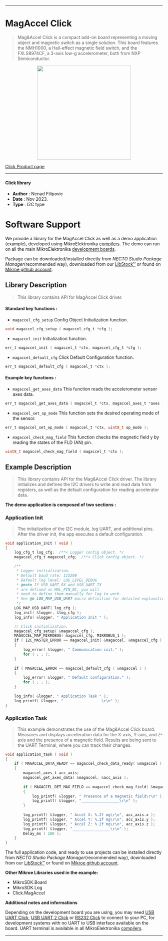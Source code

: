
---
# MagAccel Click

> Mag&Accel Click is a compact add-on board representing a moving object and magnetic switch as a single solution. This board features the NMH1000, a Hall-effect magnetic field switch, and the FXLS8974CF, a 3-axis low-g accelerometer, both from NXP Semiconductor.

<p align="center">
  <img src="https://download.mikroe.com/images/click_for_ide/magaccel_click.png" height=300px>
</p>

[Click Product page](https://www.mikroe.com/magaccel-click)

---


#### Click library

- **Author**        : Nenad Filipovic
- **Date**          : Nov 2023.
- **Type**          : I2C type


# Software Support

We provide a library for the MagAccel Click
as well as a demo application (example), developed using MikroElektronika
[compilers](https://www.mikroe.com/necto-studio).
The demo can run on all the main MikroElektronika [development boards](https://www.mikroe.com/development-boards).

Package can be downloaded/installed directly from *NECTO Studio Package Manager*(recommended way), downloaded from our [LibStock&trade;](https://libstock.mikroe.com) or found on [Mikroe github account](https://github.com/MikroElektronika/mikrosdk_click_v2/tree/master/clicks).

## Library Description

> This library contains API for MagAccel Click driver.

#### Standard key functions :

- `magaccel_cfg_setup` Config Object Initialization function.
```c
void magaccel_cfg_setup ( magaccel_cfg_t *cfg );
```

- `magaccel_init` Initialization function.
```c
err_t magaccel_init ( magaccel_t *ctx, magaccel_cfg_t *cfg );
```

- `magaccel_default_cfg` Click Default Configuration function.
```c
err_t magaccel_default_cfg ( magaccel_t *ctx );
```

#### Example key functions :

- `magaccel_get_axes_data` This function reads the accelerometer sensor axes data.
```c
err_t magaccel_get_axes_data ( magaccel_t *ctx, magaccel_axes_t *axes );
```

- `magaccel_set_op_mode` This function sets the desired operating mode of the sensor.
```c
err_t magaccel_set_op_mode ( magaccel_t *ctx, uint8_t op_mode );
```

- `magaccel_check_mag_field` This function checks the magnetic field y by reading the states of the FLD (AN) pin.
```c
uint8_t magaccel_check_mag_field ( magaccel_t *ctx );
```

## Example Description

> This library contains API for the Mag&Accel Click driver.
> The library initializes and defines the I2C drivers to 
> write and read data from registers, as well as the default 
> configuration for reading accelerator data.

**The demo application is composed of two sections :**

### Application Init

> The initialization of the I2C module, log UART, and additional pins.
> After the driver init, the app executes a default configuration.

```c
void application_init ( void ) 
{
    log_cfg_t log_cfg;  /**< Logger config object. */
    magaccel_cfg_t magaccel_cfg;  /**< Click config object. */

    /** 
     * Logger initialization.
     * Default baud rate: 115200
     * Default log level: LOG_LEVEL_DEBUG
     * @note If USB_UART_RX and USB_UART_TX 
     * are defined as HAL_PIN_NC, you will 
     * need to define them manually for log to work. 
     * See @b LOG_MAP_USB_UART macro definition for detailed explanation.
     */
    LOG_MAP_USB_UART( log_cfg );
    log_init( &logger, &log_cfg );
    log_info( &logger, " Application Init " );

    // Click initialization.
    magaccel_cfg_setup( &magaccel_cfg );
    MAGACCEL_MAP_MIKROBUS( magaccel_cfg, MIKROBUS_1 );
    if ( I2C_MASTER_ERROR == magaccel_init( &magaccel, &magaccel_cfg ) ) 
    {
        log_error( &logger, " Communication init." );
        for ( ; ; );
    }
    
    if ( MAGACCEL_ERROR == magaccel_default_cfg ( &magaccel ) )
    {
        log_error( &logger, " Default configuration." );
        for ( ; ; );
    }
    
    log_info( &logger, " Application Task " );
    log_printf( &logger, "_________________\r\n" );
}
```

### Application Task

> This example demonstrates the use of the Mag&Accel Click board.
> Measures and displays acceleration data for the X-axis, Y-axis, and Z-axis 
> and the presence of a magnetic field. 
> Results are being sent to the UART Terminal, where you can track their changes.

```c
void application_task ( void ) 
{
    if ( MAGACCEL_DATA_READY == magaccel_check_data_ready( &magaccel ) )
    {
        magaccel_axes_t acc_axis;
        magaccel_get_axes_data( &magaccel, &acc_axis );
        
        if ( MAGACCEL_DET_MAG_FIELD == magaccel_check_mag_field( &magaccel ) )
        {
            log_printf( &logger, " Presence of a magnetic field\r\n" );
            log_printf( &logger, "_________________\r\n" );
        }
        
        log_printf( &logger, " Accel X: %.2f mg\r\n", acc_axis.x );
        log_printf( &logger, " Accel Y: %.2f mg\r\n", acc_axis.y );
        log_printf( &logger, " Accel Z: %.2f mg\r\n", acc_axis.z );
        log_printf( &logger, "_________________\r\n" );
        Delay_ms ( 100 );
    }
}
```

The full application code, and ready to use projects can be installed directly from *NECTO Studio Package Manager*(recommended way), downloaded from our [LibStock&trade;](https://libstock.mikroe.com) or found on [Mikroe github account](https://github.com/MikroElektronika/mikrosdk_click_v2/tree/master/clicks).

**Other Mikroe Libraries used in the example:**

- MikroSDK.Board
- MikroSDK.Log
- Click.MagAccel

**Additional notes and informations**

Depending on the development board you are using, you may need
[USB UART Click](https://www.mikroe.com/usb-uart-click),
[USB UART 2 Click](https://www.mikroe.com/usb-uart-2-click) or
[RS232 Click](https://www.mikroe.com/rs232-click) to connect to your PC, for
development systems with no UART to USB interface available on the board. UART
terminal is available in all MikroElektronika
[compilers](https://shop.mikroe.com/compilers).

---
